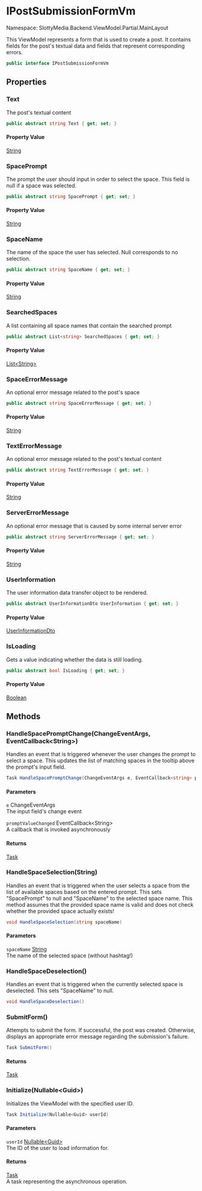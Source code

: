 # IPostSubmissionFormVm

Namespace: SlottyMedia.Backend.ViewModel.Partial.MainLayout

This ViewModel represents a form that is used to create a post.
 It contains fields for the post's textual data and fields that
 represent corresponding errors.

```csharp
public interface IPostSubmissionFormVm
```

## Properties

### **Text**

The post's textual content

```csharp
public abstract string Text { get; set; }
```

#### Property Value

[String](https://docs.microsoft.com/en-us/dotnet/api/system.string)<br>

### **SpacePrompt**

The prompt the user should input in order to select the space. This field is null if a space was selected.

```csharp
public abstract string SpacePrompt { get; set; }
```

#### Property Value

[String](https://docs.microsoft.com/en-us/dotnet/api/system.string)<br>

### **SpaceName**

The name of the space the user has selected. Null corresponds to no selection.

```csharp
public abstract string SpaceName { get; set; }
```

#### Property Value

[String](https://docs.microsoft.com/en-us/dotnet/api/system.string)<br>

### **SearchedSpaces**

A list containing all space names that contain the searched prompt

```csharp
public abstract List<string> SearchedSpaces { get; set; }
```

#### Property Value

[List&lt;String&gt;](https://docs.microsoft.com/en-us/dotnet/api/system.collections.generic.list-1)<br>

### **SpaceErrorMessage**

An optional error message related to the post's space

```csharp
public abstract string SpaceErrorMessage { get; set; }
```

#### Property Value

[String](https://docs.microsoft.com/en-us/dotnet/api/system.string)<br>

### **TextErrorMessage**

An optional error message related to the post's textual content

```csharp
public abstract string TextErrorMessage { get; set; }
```

#### Property Value

[String](https://docs.microsoft.com/en-us/dotnet/api/system.string)<br>

### **ServerErrorMessage**

An optional error message that is caused by some internal server error

```csharp
public abstract string ServerErrorMessage { get; set; }
```

#### Property Value

[String](https://docs.microsoft.com/en-us/dotnet/api/system.string)<br>

### **UserInformation**

The user information data transfer object to be rendered.

```csharp
public abstract UserInformationDto UserInformation { get; set; }
```

#### Property Value

[UserInformationDto](./slottymedia.backend.dtos.userinformationdto.md)<br>

### **IsLoading**

Gets a value indicating whether the data is still loading.

```csharp
public abstract bool IsLoading { get; set; }
```

#### Property Value

[Boolean](https://docs.microsoft.com/en-us/dotnet/api/system.boolean)<br>

## Methods

### **HandleSpacePromptChange(ChangeEventArgs, EventCallback&lt;String&gt;)**

Handles an event that is triggered whenever the user changes the prompt to select a space.
 This updates the list of matching spaces in the tooltip above the prompt's input field.

```csharp
Task HandleSpacePromptChange(ChangeEventArgs e, EventCallback<string> promptValueChanged)
```

#### Parameters

`e` ChangeEventArgs<br>
The input field's change event

`promptValueChanged` EventCallback&lt;String&gt;<br>
A callback that is invoked asynchronously

#### Returns

[Task](https://docs.microsoft.com/en-us/dotnet/api/system.threading.tasks.task)<br>

### **HandleSpaceSelection(String)**

Handles an event that is triggered when the user selects a space from the list of available spaces
 based on the entered prompt. This sets "SpacePrompt" to null and "SpaceName" to the selected space name.
 This method assumes that the provided space name is valid and does not check whether the provided space
 actually exists!

```csharp
void HandleSpaceSelection(string spaceName)
```

#### Parameters

`spaceName` [String](https://docs.microsoft.com/en-us/dotnet/api/system.string)<br>
The name of the selected space (without hashtag!)

### **HandleSpaceDeselection()**

Handles an event that is triggered when the currently selected space is deselected.
 This sets "SpaceName" to null.

```csharp
void HandleSpaceDeselection()
```

### **SubmitForm()**

Attempts to submit the form. If successful, the post was created.
 Otherwise, displays an appropriate error message regarding the submission's
 failure.

```csharp
Task SubmitForm()
```

#### Returns

[Task](https://docs.microsoft.com/en-us/dotnet/api/system.threading.tasks.task)<br>

### **Initialize(Nullable&lt;Guid&gt;)**

Initializes the ViewModel with the specified user ID.

```csharp
Task Initialize(Nullable<Guid> userId)
```

#### Parameters

`userId` [Nullable&lt;Guid&gt;](https://docs.microsoft.com/en-us/dotnet/api/system.nullable-1)<br>
The ID of the user to load information for.

#### Returns

[Task](https://docs.microsoft.com/en-us/dotnet/api/system.threading.tasks.task)<br>
A task representing the asynchronous operation.
